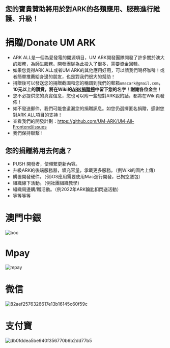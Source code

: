 ## 您的寶貴贊助將用於對ARK的各類應用、服務進行維護、升級！

# 捐贈/Donate UM ARK
- ARK ALL是一個為愛發電的開源項目，UM ARK開發團隊開發了許多關於澳大的服務，為師生服務。開發團隊為此投入了很多，需要資金回轉。
- 如果您覺得ARK ALL或者UM ARK的其他應用好用，可以請我們喝杯咖啡！或者簡單推薦給身邊的朋友，也是對我們很大的幫助！
- 捐贈後可以發送您的捐贈截圖和您的稱謂到我們的郵箱`umacark@gmail.com`，**10元以上的讚賞，將在Wiki的[ARK捐贈榜](https://wiki.umall.one/wiki/ARK%E6%8D%90%E8%B4%88%E6%A6%9C)中留下您的名字！謝謝各位金主！**
- 您不必提供您的真實信息，您也可以附一些想對ARK說的話，都將在Wiki頁發佈！
- 如不發送郵件，我們可能會遺漏您的捐贈訊息。如您仍選擇匿名捐贈，感謝您對ARK ALL項目的支持！
- 查看我們的開發計劃：https://github.com/UM-ARK/UM-All-Frontend/issues
- 我們保持聯繫！

## 您的捐贈將用去何處？
- PUSH 開發者，使頻繁更新內容。
- 升級ARK的後端服務器，壙充容量，承載更多服務。（例Wiki的圖片上傳）
- 購置開發硬件。（例iOS應用需要使用Mac進行開發，已掏空腰包）
- 組織線下活動。（例社團組織教學）
- 組織周邊購/贈活動。（例2022年ARK鑰匙扣閃送活動）
- 等等等等

# 澳門中銀
![boc](https://github.com/UM-ARK/Donate/assets/55580370/1fab178d-c090-472b-8de2-9188112f721c)

# Mpay
![mpay](https://github.com/UM-ARK/Donate/assets/55580370/044328f9-b609-4ec1-8d16-e8eedd32deca)

# 微信
![82aef2576326617e13b16145c60f59c](https://github.com/UM-ARK/Donate/assets/55580370/afb248b8-3d3b-4954-aac7-a5742a3ae53c)

# 支付寶
![db0fddea5be940f356770b6b2dd77b5](https://github.com/UM-ARK/Donate/assets/55580370/04f246ab-ff80-4a4a-ba48-cf2dc243b0e0)
